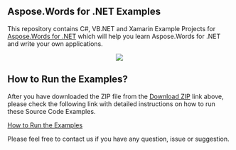 ## Aspose.Words for .NET Examples

This repository contains C#, VB.NET and Xamarin Example Projects for [Aspose.Words for .NET](https://products.aspose.com/words/net) which will help you learn Aspose.Words for .NET and write your own applications.


<p align="center">
  <a title="Download Examples ZIP" href="https://github.com/asposewords/Aspose_Words_NET/archive/master.zip">
	<img src="https://raw.github.com/AsposeExamples/java-examples-dashboard/master/images/downloadZip-Button-Large.png" />
  </a>
</p>

## How to Run the Examples?

After you have downloaded the ZIP file from the [Download ZIP](https://github.com/asposewords/Aspose_Words_NET/archive/master.zip) link above, please check the following link with detailed instructions on how to run these Source Code Examples.

[How to Run the Examples](https://docs.aspose.com//display/wordsnet/How+to+Run+the+Examples)

Please feel free to contact us if you have any question, issue or suggestion.



